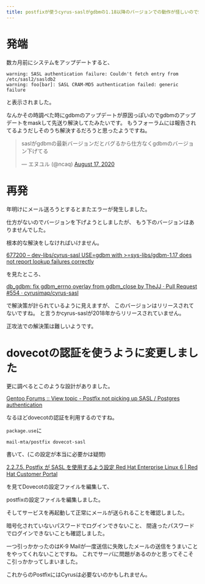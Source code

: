 ```yaml
---
title: postfixが使うcyrus-saslがgdbmの1.18以降のバージョンでの動作が怪しいのでSASL認証が出来ないことの回避策
---
```


# 発端

数カ月前にシステムをアップデートすると、

~~~
warning: SASL authentication failure: Couldn't fetch entry from /etc/sasl2/sasldb2
warning: foo[bar]: SASL CRAM-MD5 authentication failed: generic failure
~~~

と表示されました。

なんかその時調べた時にgdbmのアップデートが原因っぽいのでgdbmのアップデートをmaskして先送り解決してたみたいです。
もうフォーラムには報告されてるようだしそのうち解決するだろうと思ったようですね。

<blockquote class="twitter-tweet"><p lang="ja" dir="ltr">saslがgdbmの最新バージョンだとバグるから仕方なくgdbmのバージョン下げてる</p>&mdash; エヌユル (@ncaq) <a href="https://twitter.com/ncaq/status/1295405656510324736?ref_src=twsrc%5Etfw">August 17, 2020</a></blockquote>

# 再発

年明けにメール送ろうとするとまたエラーが発生しました。

仕方がないのでバージョンを下げようとしましたが、
もう下のバージョンはありませんでした。

根本的な解決をしなければいけません。

[677200 – dev-libs/cyrus-sasl USE=gdbm with >=sys-libs/gdbm-1.17 does not report lookup failures correctly](https://bugs.gentoo.org/677200)

を見たところ、

[db_gdbm: fix gdbm_errno overlay from gdbm_close by TheJJ · Pull Request #554 · cyrusimap/cyrus-sasl](https://github.com/cyrusimap/cyrus-sasl/pull/554)

で解決策が計られているように見えますが、
このバージョンはリリースされてないですね。
と言うかcyrus-saslが2018年からリリースされていません。

正攻法での解決策は難しいようです。

# dovecotの認証を使うように変更しました

更に調べるとこのような設計がありました。

[Gentoo Forums :: View topic - Postfix not picking up SASL / Postgres authentication](https://forums.gentoo.org/viewtopic-t-1118318-start-0.html)

なるほどdovecotの認証を利用するのですね。

`package.use`に

~~~
mail-mta/postfix dovecot-sasl
~~~

書いて、(この設定が本当に必要かは疑問)

[2.2.7.5. Postfix が SASL を使用するよう設定 Red Hat Enterprise Linux 6 | Red Hat Customer Portal](https://access.redhat.com/documentation/ja-jp/red_hat_enterprise_linux/6/html/security_guide/sect-security_guide-securing_postfix-configuring_postfix_to_use_sasl)

を見てDovecotの設定ファイルを編集して、

postfixの設定ファイルを編集しました。

そしてサービスを再起動して正常にメールが送られることを確認しました。

暗号化されていないパスワードでログインできないこと、
間違ったパスワードでログインできないことも確認しました。

一つ引っかかったのはK-9 Mailが一度送信に失敗したメールの送信をうまいことをやってくれないことですね。
これでサーバに問題があるのかと思ってそこそこ引っかかってしまいました。

これからのPostfixにはCyrusは必要ないのかもしれません。
